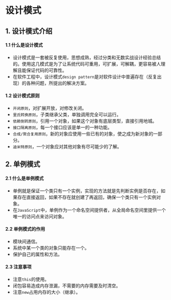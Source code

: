 # 设计模式
## 1. 设计模式介绍
#### 1.1 什么是设计模式
+ 设计模式是一套被反复使用，思想成熟，经过分类和无数实战设计经验总结的。使用这几模式是为了让系统代码可重用，可扩展，可解耦，更容易被人理解且能保证代码的可靠性。
+ 在软件工程中，设计模式`design pattern`是对软件设计中普遍存在（反复出现）的各种问题，所提出的解决方案。

#### 1.2 设计模式原则
+ `开闭原则`，对扩展开放，对修改关闭。
+ `里氏转换原则`，子类继承父类，单独调用完全可以运行。
+ `依赖倒转原则`，引用一个对象，如果这个对象有底层类型，直接引用地城。
+ `接口隔离原则`，每一个接口应该是单一的一种功能。
+ `合成/聚合复用原则`，新的对象应使用一些已有的对象，使之成为新对象的一部分。
+ `迪米特原则`，一个对象应对其他对象有尽可能少的了解。

## 2. 单例模式
#### 2.1 什么是单例模式
+ 单例就是保证一个类只有一个实例，实现的方法就是先判断实例是否存在，如果存在直接返回，如果不存在就创建了再返回，确保一个类只有一个实例对象。
+ 在`JavaScript`中，单例作为一个命名空间提供者，从全局命名空间里提供一个唯一的访问点来访问对象。
#### 2.2 单例模式的作用
+ 模块间通信。
+ 系统中某一个类的对象只能存在一个。
+ 保护自己的属性和方法。
#### 2.3 注意事项
+ 注意`this`的使用。
+ 闭包容易造成内存泄漏，不需要的内存需要及时清空。
+ 注意`new`占用内存的大小（继承）。